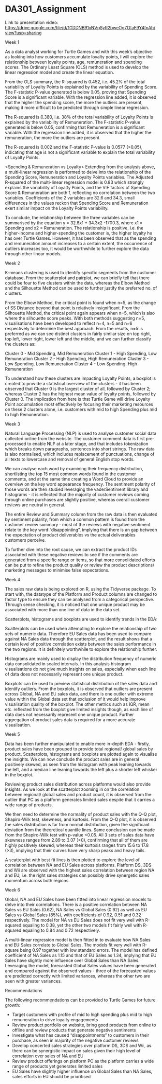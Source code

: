 # DA301_Assignment

Link to presentation video: https://drive.google.com/file/d/1GDDNB91xNVpSyR2bweOg7OfaF9Y4fnAh/view?usp=sharing

Week 1

As a data analyst working for Turtle Games and with this week’s objective as looking into how customers accumulate loyalty points, I will explore the relationship between loyalty points, age, remuneration and spending scores. The Ordinary Least Square (OLS) method is used to develop the linear regression model and create the linear equation.

<Spending vs Loyalty> From the OLS summary, the R-squared is 0.452, i.e. 45.2% of the total variability of Loyalty Points is explained by the variability of Spending Score. The F-statistic P-value generated is below 0.05, proving that Spending Score is a significant variable. With the regression line added, it is observed that the higher the spending score, the more the outliers are present, making it more difficult to be predicted through simple linear regression.

<Remuneration vs Loyalty> The R-squared is 0.380, i.e. 38% of the total variability of Loyalty Points is explained by the variability of Remuneration. The F-statistic P-value generated is below 0.05, confirming that Remuneration is a significant variable. With the regression line added, it is observed that the higher the remuneration, the more the outliers are present.

<Age vs Loyalty> The R-squared is 0.002 and the F-statistic P-value is 0.0577 (>0.05), indicating that age is not a significant variable to explain the total variability of Loyalty Points.

<Spending & Remuneration vs Loyalty> Extending from the analysis above, a multi-linear regression is performed to delve into the relationship of the Spending Score, Remuneration and Loyalty Points variables. The Adjusted R-squared of the multi-linear regression model is 0.83 which strongly explains the variability of Loyalty Points, and the VIF factors of Spending Score & Remuneration are both 1, reflecting no correlation between the two variables. Coefficients of the 2 variables are 32.6 and 34.3, small differences in the values reckon that Spending Score and Remuneration exert similar impact on the Loyalty Points variability.

To conclude, the relationship between the three variables can be summarised by the equation y = 32.6x1 + 34.3x2 -1700.3, where x1 = Spending and x2 = Remuneration. The relationship is positive, i.e. the higher-income and higher-spending the customer is, the higher loyalty he has over Turtle Games. However, it has been observed that as the spending and remuneration amount increases to a certain extent, the occurrence of outliers increases too, it would be worthwhile to further explore the data through other linear models.


Week 2

K-means clustering is used to identify specific segments from the customer database. From the scatterplot and pairplot, we can briefly tell that there could be four to five clusters within the data, whereas the Elbow Method and the Silhouette Method can be used to further justify the preferred no. of clusters.

From the Elbow Method, the critical point is found when n=5, as the change of SS Distance beyond that point is relatively insignificant. From the Silhouette Method, the critical point again appears when n=5, which is also where the silhouette score peaks. With both methods suggesting n=5, visualisations have been developed to reflect n=4, n=5 and n=6 respectively to determine the best approach. From the results, n=5 is preferred as we can see distinct clusters in fairly similar size on top right, top left, lower right, lower left and the middle, and we can further classify the clusters as:

Cluster 0 - Mid Spending, Mid Remuneration
Cluster 1 - High Spending, Low Remuneration
Cluster 2 - High Spending, High Remuneration
Cluster 3 - Low Spending, Low Remuneration
Cluster 4 - Low Spending, High Remuneration

To understand how these clusters are impacting Loyalty Points, a boxplot is created to provide a statistical overview of the clusters - it has been observed that Cluster 0 is the largest cluster of all, followed by Cluster 2; whereas Cluster 2 has the highest mean value of loyalty points, followed by Cluster 0. The implication from here is that Turtle Game will drive Loyalty Point accumulation most effectively by focusing their marketing resources on these 2 clusters alone, i.e. customers with mid to high Spending plus mid to high Remuneration.


Week 3

Natural Language Processing (NLP) is used to analyse customer social data collected online from the website. The customer comment data is first pre-processed to enable NLP at a later stage, and that includes tokenization which breaks down paragraphs, sentences into short strings. The raw data is also normalised, which includes replacement of punctuations, change of all texts to lowercase and removal of general English stop words. 

We can analyse each word by examining their frequency distribution, shortlisting the top 15 most common words found in the customer comments, and at the same time creating a Word Cloud to provide an overview on the key word appearance frequency. The sentiment polarity of those words are then studied leveraging the vaderSentiment library and histograms - it is reflected that the majority of customer reviews coming through online purchases are slightly positive, whereas overall customer reviews are neutral in general.

The entire Review and Summary column from the raw data is then evaluated by sentiment polarity, from which a common pattern is found from the customer review summary - most of the reviews with negative sentiment relate to the key word “disappointing”, implying that there is an gap between the expectation of product deliverables vs the actual deliverables customers perceive.

To further dive into the root cause, we can extract the product IDs associated with these negative reviews to see if the comments are generated from a specific range or items, so that more consolidated efforts can be put to refine the product quality or review the product descriptions/ marketing messages to minimise false expectations.


Week 4

The sales raw data is being explored on R, using the Tidyverse package. To start with, the datatype of the Platform and Product columns are changed to factor type to ensure they can be analysed from a categorical perspective. Through sense checking, it is noticed that one unique product may be associated with more than one line of data in the data set.

Scatterplots, histograms and boxplots are used to identify trends in the EDA:

<Scatterplots> Scatterplots can be used when attempting to explore the relationship of two sets of numeric data. Therefore EU Sales data has been used to compare against NA Sales data through the scatterplot, and the result shows that a certain level of positive correlation exists between the sales performance in the two regions. It is definitely worthwhile to explore the relationship further.

<Histograms> Histograms are mainly used to display the distribution frequency of numeric data consolidated in scaled intervals. In this analysis histogram visualisations do not give much insights on sales, especially when each line of data does not necessarily represent one unique product.

<Boxplots> Boxplots can be used to preview statistical distribution of the sales data and identify outliers. From the boxplots, it is observed that outliers are present across Global, NA and EU sales data, and there is one outlier with extreme value within the Global data set that exclusion of it would help improve visualisation quality of the boxplot. The other metrics such as IQR, mean etc. reflected from the boxplot give limited insights though, as each line of data does not necessarily represent one unique product. Further aggregation of product sales data is required for a more accurate visualisation.


Week 5

Data has been further manipulated to enable more in-depth EDA - firstly, product sales have been grouped to provide total regional/ global sales by product. Scatterplots, histograms and boxplots are plotted again to visualise the insights. We can now conclude the product sales are in general positively skewed, as seen from the histogram with peak leaning towards the left, and a median line leaning towards the left plus a shorter left whisker in the boxplot.

Reviewing product sales distribution across platforms would also provide insights. As we look at the scatterplot zooming in on the correlation between regional/ global sales and product count, it is observed from the outlier that PC as a platform generates limited sales despite that it carries a wide range of products.

We then need to determine the normality of product sales with the Q-Q plot, Shapiro-Wilk test, skewness, and kurtosis. From the Q-Q plot, it is observed the sales distribution is far from normal distribution, given the significant deviation from the theoretical quantile lines. Same conclusion can be made from the Shapiro-Wilk test with p-value <0.05. All 3 sets of sales data have skewness ranges from 2.89 to 3.07 (>0), confirming that all of them are highly positively skewed; whereas their kurtosis ranges from 15.6 to 17.8 (>3), implying that their curves have very sharp peaks and heavy tails.

A scatterplot with best fit lines is then plotted to explore the level of correlation between NA and EU Sales across platforms. Platform DS, 3DS and Wii are observed with the highest sales correlation between region NA and EU, i.e. the right sales strategies can possibly drive synergetic sales momentum across both regions.


Week 6

Global, NA and EU Sales have been fitted into linear regression models to delve into their correlations. There is a positive correlation between NA Sales vs EU Sales (0.62), NA Sales vs Global Sales (0.92) as well as EU Sales vs Global Sales (85%), with coefficients of 0.92, 0.51 and 0.32 respectively. The model for NA vs EU Sales does not fit very well with R-squared equaling to 0.38, yet the other two models fit fairly well with R-squared equaling to 0.84 and 0.72 respectively.

A multi-linear regression model is then fitted in to evaluate how NA Sales and EU Sales correlate to Global Sales. The models fit very well with R-square being 0.97 together with low standard errors. The model has defined coefficient of NA Sales as 1.15 and that of EU Sales as 1.34, implying that EU Sales have slightly more influence over Global Sales than NA Sales. Leveraging the model, forecasted Global Sales values have been generated and compared against the observed values - three of the forecasted values are predicted correctly with limited variances, whereas the other two are seen with greater variances.


Recommendations

The following recommendations can be provided to Turtle Games for future growth:

- Target customers with profile of mid to high spending plus mid to high remuneration to drive loyalty engagements
- Review product portfolio on website, bring good products from online to offline and review products that generate negative sentiments
- Investigate what has caused “disappointments” to customers in their purchase, as seen in majority of the negative customer reviews
- Develop concerted sales strategies over platform DS, 3DS and Wii, as there can be synergistic impact on sales given their high level of correlation over sales of NA and EU
- Review product offerings on platform PC as the platform carries a wide range of products yet generates limited sales
- EU Sales have slightly higher influence on Global Sales than NA Sales, sales efforts in EU should be prioritised


